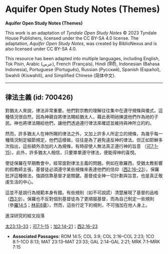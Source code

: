 # Aquifer Open Study Notes (Themes)

**Aquifer Open Study Notes (Themes)**

This work is an adaptation of *Tyndale Open Study Notes* © 2023 Tyndale House Publishers, licensed under the CC BY\-SA 4\.0 license. The adaptation, *Aquifer Open Study Notes*, was created by BiblioNexus and is also licensed under CC BY\-SA 4\.0\.

This resource has been adapted into multiple languages, including English, Tok Pisin, Arabic (عربي), French (Français), Hindi (हिंदी), Indonesian (Bahasa Indonesia), Portuguese (Português), Russian (Русский), Spanish (Español), Swahili (Kiswahili), and Simplified Chinese (简体中文).



--------------------------------

## 律法主義 (id: 700426)

對猶太人來說，律法非常重要。他們對宗教的理解往往集中在遵守規條與儀式。這種情況很自然，因為神親自將律法賜給猶太人，藉此表明祂揀選他們作為祂的子民。神也將律法賜給他們，讓他們透過遵行律法來確認並維持與神所立的約。

然而，許多猶太人在神所賜的律法之外，又加上許多人所定立的規條，為幾乎每一種情況制定細節規定。他們這樣做，往往是為了避免違反神的律法。但正如耶穌多次指出，這些額外添加的人為規條，有時卻使人無法真正遵行神的旨意 （[可7:1–15](https://ref.ly/Mark7:1-Mark7:15)）。此外，許多猶太人相信，只要單單遵守律法，便能得神的喜悅。

使徒保羅在早期教會中，經常面對律法主義的問題。例如在歌羅西，受猶太教影響的假教師主張，基督徒必須遵守某些規條來表達他們的信仰（[西2:16–23](https://ref.ly/Col2:16-Col2:23)）。保羅批評這種做法，強調信靠基督才是關鍵。基督成全神一切計劃與旨意，也是真正敬虔生活的中心。

這並不是說行為規範本身有錯。有些規則（如不可說謊）清楚展現了基督的品格（[西3:9](https://ref.ly/Col3:9)）。保羅也不反對個別基督徒為了更順服基督，而為自己制定一些規則（參[羅14:5](https://ref.ly/Rom14:5)；[林前8章](https://ref.ly/1Cor8:1-1Cor8:13)）。然而，這些行定下的規則，不可強加在他人身上。

進深研究的經文段落

[太23:13–33](https://ref.ly/Matt23:13-Matt23:33)；[可7:1–15](https://ref.ly/Mark7:1-Mark7:15)；[加2:14–21](https://ref.ly/Gal2:14-Gal2:21)；[西2:16–23](https://ref.ly/Col2:16-Col2:23)

* **Associated Passages:** ROM 14:5; COL 3:9; COL 2:16–COL 2:23; 1CO 8:1–1CO 8:13; MAT 23:13–MAT 23:33; GAL 2:14–GAL 2:21; MRK 7:1–MRK 7:15

